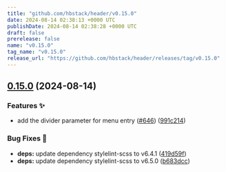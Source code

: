 ```yaml
---
title: "github.com/hbstack/header/v0.15.0"
date: 2024-08-14 02:38:13 +0000 UTC
publishDate: 2024-08-14 02:38:28 +0000 UTC
draft: false
prerelease: false
name: "v0.15.0"
tag_name: "v0.15.0"
release_url: "https://github.com/hbstack/header/releases/tag/v0.15.0"
---
```


## [0.15.0](https://github.com/hbstack/header/compare/v0.14.6...v0.15.0) (2024-08-14)


### Features ✨

* add the divider parameter for menu entry ([#646](https://github.com/hbstack/header/issues/646)) ([991c214](https://github.com/hbstack/header/commit/991c2142d569aa441022b87478876da1d5a81fd4))


### Bug Fixes 🐞

* **deps:** update dependency stylelint-scss to v6.4.1 ([419d59f](https://github.com/hbstack/header/commit/419d59f8372c4e854135f187023cfc97a3dd69df))
* **deps:** update dependency stylelint-scss to v6.5.0 ([b683dcc](https://github.com/hbstack/header/commit/b683dcce1995ad45bd3ba31618f93e3bc1209904))
